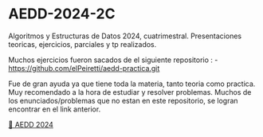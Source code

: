 # AEDD-2024-2C
Algoritmos y Estructuras de Datos 2024, cuatrimestral. Presentaciones teoricas, ejercicios, parciales y tp realizados.

Muchos ejercicios fueron sacados de el siguiente repositorio :
            - https://github.com/elPeiretti/aedd-practica.git

Fue de gran ayuda ya que tiene toda la materia, tanto teoria como practica. Muy recomendado a la hora de estudiar y resolver problemas. 
Muchos de los enunciados/problemas que no estan en este repositorio, se logran encontrar en el link anterior. 

[📂 AEDD 2024](./Ejercicios/)

